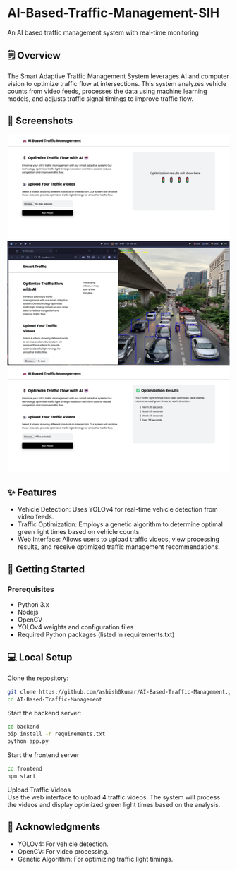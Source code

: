 # AI-Based-Traffic-Management-SIH
An AI based traffic management system with real-time monitoring

## 🗒️ Overview

The Smart Adaptive Traffic Management System leverages AI and computer vision to optimize traffic flow at intersections. This system analyzes vehicle counts from video feeds, processes the data using machine learning models, and adjusts traffic signal timings to improve traffic flow.

## 📸 Screenshots

![1](screenshots/1.png)
![2](screenshots/2.png)
![3](screenshots/3.png)


## ✨ Features
- Vehicle Detection: Uses YOLOv4 for real-time vehicle detection from video feeds.
- Traffic Optimization: Employs a genetic algorithm to determine optimal green light times based on vehicle counts.
- Web Interface: Allows users to upload traffic videos, view processing results, and receive optimized traffic management recommendations.

## 🚀 Getting Started

### Prerequisites

- Python 3.x
- Nodejs
- OpenCV
- YOLOv4 weights and configuration files
- Required Python packages (listed in requirements.txt)

## 💻 Local Setup

Clone the repository:

```bash
git clone https://github.com/ashish0kumar/AI-Based-Traffic-Management.git
cd AI-Based-Traffic-Management
```

Start the backend server:

```bash
cd backend
pip install -r requirements.txt
python app.py
```

Start the frontend server
```bash
cd frontend
npm start
```

Upload Traffic Videos <br/>
Use the web interface to upload 4 traffic videos. The system will process the videos and display optimized green light times based on the analysis.

## 🙏 Acknowledgments

- YOLOv4: For vehicle detection.
- OpenCV: For video processing.
- Genetic Algorithm: For optimizing traffic light timings.
